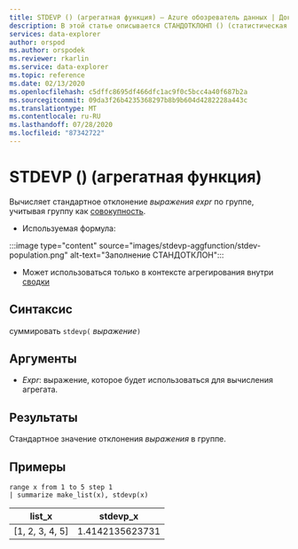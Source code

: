 ```yaml
---
title: STDEVP () (агрегатная функция) — Azure обозреватель данных | Документация Майкрософт
description: В этой статье описывается СТАНДОТКЛОНП () (статистическая функция) в обозреватель данных Azure.
services: data-explorer
author: orspod
ms.author: orspodek
ms.reviewer: rkarlin
ms.service: data-explorer
ms.topic: reference
ms.date: 02/13/2020
ms.openlocfilehash: c5dffc8695df466dfc1ac9f0c5bcc4a40f687b2a
ms.sourcegitcommit: 09da3f26b4235368297b8b9b604d4282228a443c
ms.translationtype: MT
ms.contentlocale: ru-RU
ms.lasthandoff: 07/28/2020
ms.locfileid: "87342722"
---
```

# <a name="stdevp-aggregation-function"></a>STDEVP () (агрегатная функция)

Вычисляет стандартное отклонение *выражения expr* по группе, учитывая группу как [совокупность](https://en.wikipedia.org/wiki/Statistical_population). 

* Используемая формула:

:::image type="content" source="images/stdevp-aggfunction/stdev-population.png" alt-text="Заполнение СТАНДОТКЛОН":::

* Может использоваться только в контексте агрегирования внутри [сводки](summarizeoperator.md)

## <a name="syntax"></a>Синтаксис

суммировать `stdevp(` *выражение*`)`

## <a name="arguments"></a>Аргументы

* *Expr*: выражение, которое будет использоваться для вычисления агрегата. 

## <a name="returns"></a>Результаты

Стандартное значение отклонения *выражения* в группе.
 
## <a name="examples"></a>Примеры

```kusto
range x from 1 to 5 step 1
| summarize make_list(x), stdevp(x)

```

|list_x|stdevp_x|
|---|---|
|[1, 2, 3, 4, 5]|1.4142135623731|
